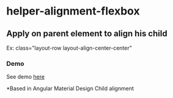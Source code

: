 # helper-alignment-flexbox

 ## Apply on parent element to align his child
 Ex: class="layout-row layout-align-center-center"

 ### Demo
 See demo <a href="https://codepen.io/gss-patricia/pen/pWexbE"> here </a>


 *Based in Angular Material Design Child alignment
